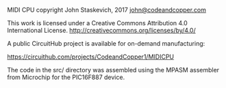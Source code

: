MIDI CPU
copyright John Staskevich, 2017
john@codeandcopper.com

This work is licensed under a Creative Commons Attribution 4.0 International License.
http://creativecommons.org/licenses/by/4.0/

A public CircuitHub project is available for on-demand manufacturing:

https://circuithub.com/projects/CodeandCopper1/MIDICPU

The code in the src/ directory was assembled using the MPASM assembler from Microchip for the PIC16F887 device.
